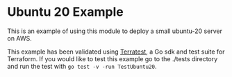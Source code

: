 # Ubuntu 20 Example

This is an example of using this module to deploy a small ubuntu-20 server on AWS.

This example has been validated using [Terratest](https://terratest.gruntwork.io/), a Go sdk and test suite for Terraform.
If you would like to test this example go to the ./tests directory and run the test with `go test -v -run TestUbuntu20`.
